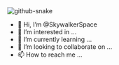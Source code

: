 <picture>
  <source media="(prefers-color-scheme: dark)" srcset="github-snake-dark.svg" />
  <source media="(prefers-color-scheme: light)" srcset="github-snake.svg" />
  <img alt="github-snake" src="github-snake.svg" />
</picture>

- 👋 Hi, I’m @SkywalkerSpace
- 👀 I’m interested in ...
- 🌱 I’m currently learning ...
- 💞️ I’m looking to collaborate on ...
- 📫 How to reach me ...

<!---
SkywalkerSpace/SkywalkerSpace is a ✨ special ✨ repository because its `README.md` (this file) appears on your GitHub profile.
You can click the Preview link to take a look at your changes.
--->
